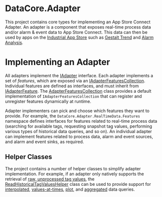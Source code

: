 ﻿# DataCore.Adapter

This project contains core types for implementing an App Store Connect Adapter. An adapter is a component that exposes real-time process data and/or alarm & event data to App Store Connect. This data can then be used by apps on the [Industrial App Store](https://appstore.intelligentplant.com) such as [Gestalt Trend](https://appstore.intelligentplant.com/Home/AppProfile?appId=3fbd54df59964243aa9cf4b3f04823f6) and [Alarm Analysis](https://appstore.intelligentplant.com/Home/AppProfile?appId=d2322b59ff334c97b49760e40000d28e).


# Implementing an Adapter

All adapters implement the [IAdapter](./IAdapter.cs) interface. Each adapter implements a set of *features*, which are exposed via an [IAdapterFeaturesCollection](./IAdapterFeaturesCollection.cs). Individual features are defined as interfaces, and must inherit from [IAdapterFeature](./IAdapterFeature.cs). The [AdapterFeaturesCollection](./AdapterFeaturesCollection.cs) class provides a default implementation of `IAdapterFeaturesCollection` that can register and unregister features dynamically at runtime.

Adapter implementers can pick and choose which features they want to provide. For example, the `DataCore.Adapter.RealTimeData.Features` namespace defines interfaces for features related to real-time process data (searching for available tags, requesting snapshot tag values, performing various types of historical data queries, and so on). An individual adapter can implement features related to process data, alarm and event sources, and alarm and event sinks, as required. 


## Helper Classes

The project contains a number of helper classes to simplify adapter implementation. For example, if an adapter only natively supports the retrieval of [raw, unprocessed tag values](./RealTimeData/Features/IReadRawTagValues.cs), the [ReadHistoricalTagValuesHelper](./DataSource/Utilities/ReadHistoricalTagValuesHelper.cs) class can be used to provide support for [interpolated](./RealTimeData/Features/IReadInterpolatedTagValues.cs), [values-at-times](./RealTimeData/Features/IReadTagValuesAtTimes.cs), [plot](./RealTimeData/Features/IReadPlotTagValues.cs), and [aggregated](./RealTimeData/Features/IReadProcessedTagValues.cs) data queries.
